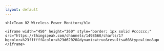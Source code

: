 ```yaml
--- 
layout: default 
---
```

<!DOCTYPE html>
<html lang="en">

<head>
    <meta charset="utf-8">
    <meta name="viewport" content="width=device-width, initial-scale=1">
    <title>A website to host our data logging system</title>
    <meta name="description" content="A simple HTML5 Template for new projects.">
    <meta name="Jordan Green">

</head>

<body>

    <h1>Team 02 Wireless Power Monitor</h1>

    <iframe width="450" height="260" style="border: 1px solid #cccccc;" src="https://thingspeak.com/channels/1498560/charts/1?bgcolor=%23ffffff&color=%23d62020&dynamic=true&results=60&type=line&update=15"></iframe>

</body>

</html>